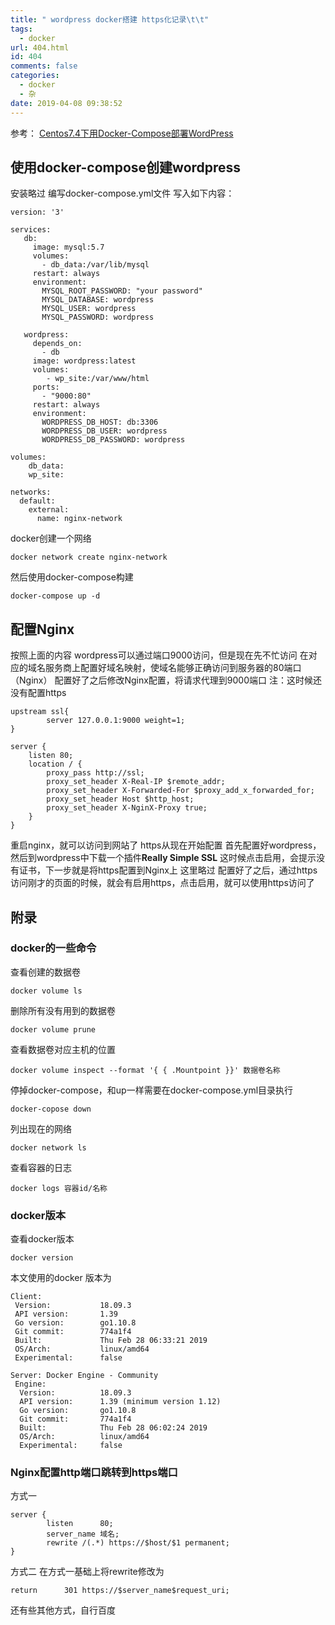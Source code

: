 ```yaml
---
title: " wordpress docker搭建 https化记录\t\t"
tags:
  - docker
url: 404.html
id: 404
comments: false
categories:
  - docker
  - 杂
date: 2019-04-08 09:38:52
---
```


参考： [Centos7.4下用Docker-Compose部署WordPress](https://www.cnblogs.com/wushangjue/p/7795969.html)

使用docker-compose创建wordpress
---------------------------

安装略过 编写docker-compose.yml文件 写入如下内容：

    version: '3'
    
    services:
       db:
         image: mysql:5.7
         volumes:
           - db_data:/var/lib/mysql
         restart: always
         environment:
           MYSQL_ROOT_PASSWORD: "your password"
           MYSQL_DATABASE: wordpress
           MYSQL_USER: wordpress
           MYSQL_PASSWORD: wordpress
    
       wordpress:
         depends_on:
           - db
         image: wordpress:latest
         volumes:
            - wp_site:/var/www/html
         ports:
           - "9000:80"
         restart: always
         environment:
           WORDPRESS_DB_HOST: db:3306
           WORDPRESS_DB_USER: wordpress
           WORDPRESS_DB_PASSWORD: wordpress
    
    volumes:
        db_data:
        wp_site:
    
    networks:
      default:
        external:
          name: nginx-network
    

docker创建一个网络

    docker network create nginx-network
    

然后使用docker-compose构建

    docker-compose up -d
    

配置Nginx
-------

按照上面的内容 wordpress可以通过端口9000访问，但是现在先不忙访问 在对应的域名服务商上配置好域名映射，使域名能够正确访问到服务器的80端口（Nginx） 配置好了之后修改Nginx配置，将请求代理到9000端口 注：这时候还没有配置https

    upstream ssl{
            server 127.0.0.1:9000 weight=1;
    }
    
    server {
        listen 80;
        location / {
            proxy_pass http://ssl;
            proxy_set_header X-Real-IP $remote_addr;
            proxy_set_header X-Forwarded-For $proxy_add_x_forwarded_for;
            proxy_set_header Host $http_host;
            proxy_set_header X-NginX-Proxy true;
        }
    }
    

重启nginx，就可以访问到网站了 https从现在开始配置 首先配置好wordpress，然后到wordpress中下载一个插件**Really Simple SSL** 这时候点击启用，会提示没有证书，下一步就是将https配置到Nginx上 这里略过 配置好了之后，通过https访问刚才的页面的时候，就会有启用https，点击启用，就可以使用https访问了

附录
--

### docker的一些命令

查看创建的数据卷

    docker volume ls
    

删除所有没有用到的数据卷

    docker volume prune
    

查看数据卷对应主机的位置

    docker volume inspect --format '{ { .Mountpoint }}' 数据卷名称
    

停掉docker-compose，和up一样需要在docker-compose.yml目录执行

    docker-copose down
    

列出现在的网络

    docker network ls
    

查看容器的日志

    docker logs 容器id/名称
    

### docker版本

查看docker版本

    docker version
    

本文使用的docker 版本为

    Client:
     Version:           18.09.3
     API version:       1.39
     Go version:        go1.10.8
     Git commit:        774a1f4
     Built:             Thu Feb 28 06:33:21 2019
     OS/Arch:           linux/amd64
     Experimental:      false
    
    Server: Docker Engine - Community
     Engine:
      Version:          18.09.3
      API version:      1.39 (minimum version 1.12)
      Go version:       go1.10.8
      Git commit:       774a1f4
      Built:            Thu Feb 28 06:02:24 2019
      OS/Arch:          linux/amd64
      Experimental:     false
    

### Nginx配置http端口跳转到https端口

方式一

    server {
            listen      80;
            server_name 域名;
            rewrite /(.*) https://$host/$1 permanent;
    }
    

方式二 在方式一基础上将rewrite修改为

    return      301 https://$server_name$request_uri;
    

还有些其他方式，自行百度